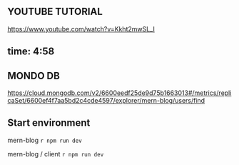 ## YOUTUBE TUTORIAL

https://www.youtube.com/watch?v=Kkht2mwSL_I

## time: 4:58

## MONDO DB

https://cloud.mongodb.com/v2/6600eedf25de9d75b1663013#/metrics/replicaSet/6600ef4f7aa5bd2c4cde4597/explorer/mern-blog/users/find

## Start environment

mern-blog `r npm run dev`

mern-blog / client `r npm run dev`